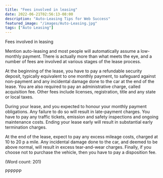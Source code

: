 ```yaml
---
title: "Fees involved in leasing"
date: 2022-06-21T02:56:13-08:00
description: "Auto-Leasing Tips for Web Success"
featured_image: "/images/Auto-Leasing.jpg"
tags: ["Auto Leasing"]
---
```


Fees involved in leasing

Mention auto-leasing and most people will automatically assume a low-
monthly payment. There is actually more than what meets the eye, and a 
number of fees are involved at various stages of the lease process.

At the beginning of the lease, you have to pay a refundable security 
deposit, typically equivalent to one monthly payment, to safeguard against
non-payment and any incidental damage done to the car at the end of the 
lease. You are also required to pay an administrative charge, called 
acquisition fee. Other fees include licenses, registration, title and any 
state or local taxes. 

During your lease, and you expected to honour your monthly payment 
obligations. Any failure to do so will result in late-payment charges. 
You have to pay any traffic tickets, emission and safety inspections and 
ongoing maintenance costs.  Ending your lease early will result in 
substantial early termination charges. 

At the end of the lease, expect to pay any excess mileage costs, charged 
at 10 to 20 p a mile. Any incidental damage done to the car, and deemed to
be above normal, will result in excess tear-and-wear charges. Finally, if 
you choose not to purchase the vehicle, then you have to pay a disposition 
fee. 

(Word count: 201)

PPPPPP


